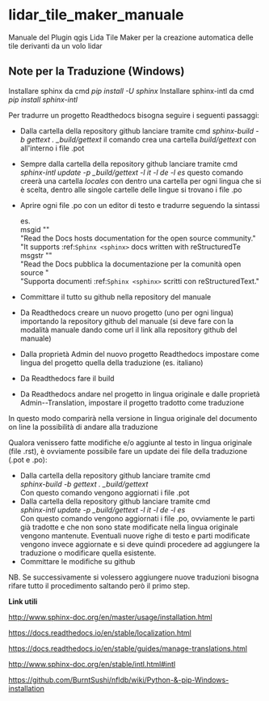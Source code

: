 # lidar_tile_maker_manuale
Manuale del Plugin qgis Lida Tile Maker per la creazione automatica delle tile derivanti da un volo lidar

Note per la Traduzione (Windows)
---------------------------------
Installare sphinx da cmd *pip install -U sphinx*
Installare sphinx-intl da cmd *pip install sphinx-intl*

Per tradurre un progetto Readthedocs bisogna seguire i seguenti passaggi:

* Dalla cartella della repository github lanciare tramite cmd *sphinx-build -b gettext . _build/gettext* il comando crea una cartella _build/gettext_ con all'interno i file .pot
* Sempre dalla cartella della repository github lanciare tramite cmd *sphinx-intl update -p _build/gettext -l it -l de -l es* questo comando creerà una cartella _locales_ con dentro una cartella per ogni lingua che si è scelta, dentro alle singole cartelle delle lingue si trovano i file .po
* Aprire ogni file .po con un editor di testo e tradurre seguendo la sintassi

  es.<br>
  msgid ""<br>
  "Read the Docs hosts documentation for the open source community."<br>
  "It supports :ref:`Sphinx <sphinx>` docs written with reStructuredTe<br>
  msgstr ""<br>
  "Read the Docs pubblica la documentazione per la comunità open source "<br>
  "Supporta documenti :ref:`Sphinx <sphinx>` scritti con reStructuredText."<br>

* Committare il tutto su github nella repository del manuale
* Da Readthedocs creare un nuovo progetto (uno per ogni lingua) importando la repository github del manuale (si deve fare con la modalità manuale dando come url il link alla repository github del manuale)
* Dalla proprietà Admin del nuovo progetto Readthedocs impostare come lingua del progetto quella della traduzione (es. italiano)
* Da Readthedocs fare il build
* Da Readthedocs andare nel progetto in lingua originale e dalle proprietà Admin--Translation, impostare il progetto tradotto come traduzione 

In questo modo comparirà nella versione in lingua originale del documento on line la possibilità di andare alla traduzione

Qualora venissero fatte modifiche e/o aggiunte al testo in lingua originale (file .rst), è ovviamente possibile fare un update dei file della traduzione (.pot e .po):

* Dalla cartella della repository github lanciare tramite cmd <br>
  *sphinx-build -b gettext . _build/gettext* <br>
  Con questo comando vengono aggiornati i file .pot<br>
* Dalla cartella della repository github lanciare tramite cmd <br>
  *sphinx-intl update -p _build/gettext -l it -l de -l es* <br>
  Con questo comando vengono aggiornati i file .po, ovviamente le parti già tradotte e che non sono state modificate nella lingua originale vengono mantenute. Eventuali nuove righe di testo e parti modificate vengono invece aggiornate e si deve quindi procedere ad aggiungere la traduzione o modificare quella esistente.
* Committare le modifiche su github

NB. Se successivamente si volessero aggiungere nuove traduzioni bisogna rifare tutto il procedimento saltando però il primo step.

**Link utili**

http://www.sphinx-doc.org/en/master/usage/installation.html

https://docs.readthedocs.io/en/stable/localization.html

https://docs.readthedocs.io/en/stable/guides/manage-translations.html

http://www.sphinx-doc.org/en/stable/intl.html#intl

https://github.com/BurntSushi/nfldb/wiki/Python-&-pip-Windows-installation
